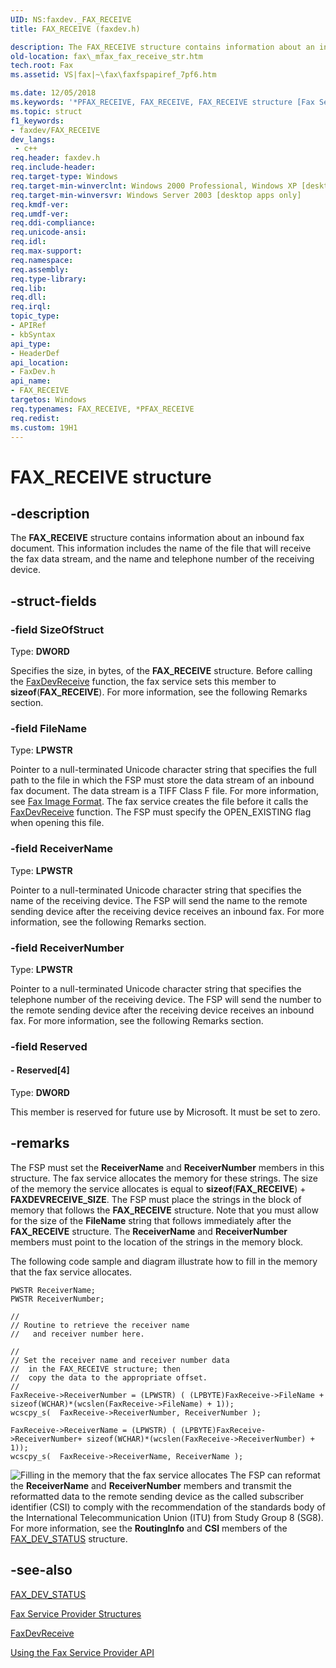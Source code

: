 ```yaml
---
UID: NS:faxdev._FAX_RECEIVE
title: FAX_RECEIVE (faxdev.h)

description: The FAX_RECEIVE structure contains information about an inbound fax document. This information includes the name of the file that will receive the fax data stream, and the name and telephone number of the receiving device.
old-location: fax\_mfax_fax_receive_str.htm
tech.root: Fax
ms.assetid: VS|fax|~\fax\faxfspapiref_7pf6.htm

ms.date: 12/05/2018
ms.keywords: '*PFAX_RECEIVE, FAX_RECEIVE, FAX_RECEIVE structure [Fax Service], PFAX_RECEIVE, PFAX_RECEIVE structure pointer [Fax Service], _mfax_fax_receive_str, fax._mfax_fax_receive_str, faxdev/FAX_RECEIVE, faxdev/PFAX_RECEIVE'
ms.topic: struct
f1_keywords:
- faxdev/FAX_RECEIVE
dev_langs:
 - c++
req.header: faxdev.h
req.include-header: 
req.target-type: Windows
req.target-min-winverclnt: Windows 2000 Professional, Windows XP [desktop apps only]
req.target-min-winversvr: Windows Server 2003 [desktop apps only]
req.kmdf-ver: 
req.umdf-ver: 
req.ddi-compliance: 
req.unicode-ansi: 
req.idl: 
req.max-support: 
req.namespace: 
req.assembly: 
req.type-library: 
req.lib: 
req.dll: 
req.irql: 
topic_type:
- APIRef
- kbSyntax
api_type:
- HeaderDef
api_location:
- FaxDev.h
api_name:
- FAX_RECEIVE
targetos: Windows
req.typenames: FAX_RECEIVE, *PFAX_RECEIVE
req.redist: 
ms.custom: 19H1
---
```


# FAX_RECEIVE structure


## -description


The <b>FAX_RECEIVE</b> structure contains information about an inbound fax document. This information includes the name of the file that will receive the fax data stream, and the name and telephone number of the receiving device.


## -struct-fields




### -field SizeOfStruct

Type: <b>DWORD</b>

Specifies the size, in bytes, of the <b>FAX_RECEIVE</b> structure. Before calling the <a href="https://docs.microsoft.com/previous-versions/windows/desktop/api/faxdev/nf-faxdev-faxdevreceive">FaxDevReceive</a> function, the fax service sets this member to <b>sizeof</b>(<b>FAX_RECEIVE</b>). For more information, see the following Remarks section.


### -field FileName

Type: <b>LPWSTR</b>

Pointer to a null-terminated Unicode character string that specifies the full path to the file in which the FSP must store the data stream of an inbound fax document. The data stream is a TIFF Class F file. For more information, see <a href="https://docs.microsoft.com/previous-versions/windows/desktop/fax/-mfax-fax-image-format">Fax Image Format</a>. The fax service creates the file before it calls the <a href="https://docs.microsoft.com/previous-versions/windows/desktop/api/faxdev/nf-faxdev-faxdevreceive">FaxDevReceive</a> function. The FSP must specify the OPEN_EXISTING flag when opening this file.


### -field ReceiverName

Type: <b>LPWSTR</b>

Pointer to a null-terminated Unicode character string that specifies the name of the receiving device. The FSP will send the name to the remote sending device after the receiving device receives an inbound fax. For more information, see the following Remarks section.


### -field ReceiverNumber

Type: <b>LPWSTR</b>

Pointer to a null-terminated Unicode character string that specifies the telephone number of the receiving device. The FSP will send the number to the remote sending device after the receiving device receives an inbound fax. For more information, see the following Remarks section.


### -field Reserved

 




#### - Reserved[4]

Type: <b>DWORD</b>

This member is reserved for future use by Microsoft. It must be set to zero.


## -remarks



The FSP must set the <b>ReceiverName</b> and <b>ReceiverNumber</b> members in this structure. The fax service allocates the memory for these strings. The size of the memory the service allocates is equal to <b>sizeof</b>(<b>FAX_RECEIVE</b>) + <b>FAXDEVRECEIVE_SIZE</b>. The FSP must place the strings in the block of memory that follows the <b>FAX_RECEIVE</b> structure. Note that you must allow for the size of the <b>FileName</b> string that follows immediately after the <b>FAX_RECEIVE</b> structure. The <b>ReceiverName</b> and <b>ReceiverNumber</b> members must point to the location of the strings in the memory block. 

The following code sample and diagram illustrate how to fill in the memory that the fax service allocates.


```
PWSTR ReceiverName;
PWSTR ReceiverNumber;

//
// Routine to retrieve the receiver name
//   and receiver number here.

//
// Set the receiver name and receiver number data
//  in the FAX_RECEIVE structure; then
//  copy the data to the appropriate offset.
//
FaxReceive->ReceiverNumber = (LPWSTR) ( (LPBYTE)FaxReceive->FileName + sizeof(WCHAR)*(wcslen(FaxReceive->FileName) + 1));
wcscpy_s(  FaxReceive->ReceiverNumber, ReceiverNumber );

FaxReceive->ReceiverName = (LPWSTR) ( (LPBYTE)FaxReceive->ReceiverNumber+ sizeof(WCHAR)*(wcslen(FaxReceive->ReceiverNumber) + 1));
wcscpy_s(  FaxReceive->ReceiverName, ReceiverName );

```


<img alt="Filling in the memory that the fax service allocates" src="images/faxover.png"/>
The FSP can reformat the <b>ReceiverName</b> and <b>ReceiverNumber</b> members and transmit the reformatted data to the remote sending device as the called subscriber identifier (CSI) to comply with the recommendation of the standards body of the International Telecommunication Union (ITU) from Study Group 8 (SG8). For more information, see the <b>RoutingInfo</b> and <b>CSI</b> members of the <a href="https://docs.microsoft.com/windows/desktop/api/faxdev/ns-faxdev-fax_dev_status">FAX_DEV_STATUS</a> structure.




## -see-also




<a href="https://docs.microsoft.com/windows/desktop/api/faxdev/ns-faxdev-fax_dev_status">FAX_DEV_STATUS</a>



<a href="https://docs.microsoft.com/previous-versions/windows/desktop/fax/-mfax-fax-service-provider-structures">Fax Service Provider Structures</a>



<a href="https://docs.microsoft.com/previous-versions/windows/desktop/api/faxdev/nf-faxdev-faxdevreceive">FaxDevReceive</a>



<a href="https://docs.microsoft.com/previous-versions/windows/desktop/fax/-mfax-using-the-fax-service-provider-api">Using the Fax Service Provider API</a>
 

 

